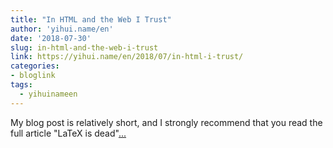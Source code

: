 ```yaml
---
title: "In HTML and the Web I Trust"
author: 'yihui.name/en'
date: '2018-07-30'
slug: in-html-and-the-web-i-trust
link: https://yihui.name/en/2018/07/in-html-i-trust/
categories:
- bloglink
tags:
  - yihuinameen
---
```


My blog post is relatively short, and I strongly recommend that you read the full article "LaTeX is dead"[... <i class="fas fa-external-link-alt"></i>](https://yihui.name/en/2018/07/in-html-i-trust/)

